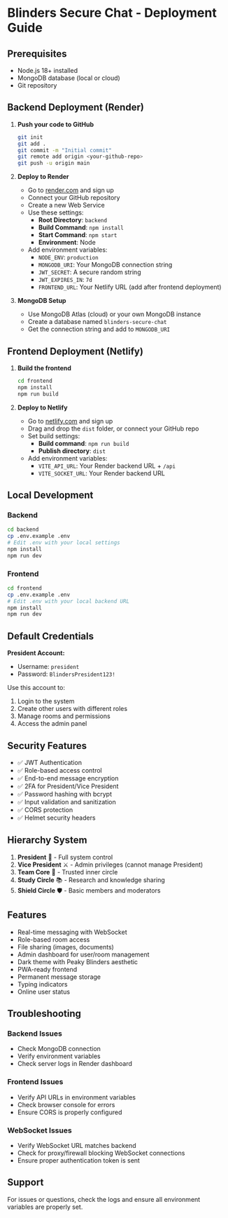 # Blinders Secure Chat - Deployment Guide

## Prerequisites

- Node.js 18+ installed
- MongoDB database (local or cloud)
- Git repository

## Backend Deployment (Render)

1. **Push your code to GitHub**
   ```bash
   git init
   git add .
   git commit -m "Initial commit"
   git remote add origin <your-github-repo>
   git push -u origin main
   ```

2. **Deploy to Render**
   - Go to [render.com](https://render.com) and sign up
   - Connect your GitHub repository
   - Create a new Web Service
   - Use these settings:
     - **Root Directory**: `backend`
     - **Build Command**: `npm install`
     - **Start Command**: `npm start`
     - **Environment**: Node
   - Add environment variables:
     - `NODE_ENV`: `production`
     - `MONGODB_URI`: Your MongoDB connection string
     - `JWT_SECRET`: A secure random string
     - `JWT_EXPIRES_IN`: `7d`
     - `FRONTEND_URL`: Your Netlify URL (add after frontend deployment)

3. **MongoDB Setup**
   - Use MongoDB Atlas (cloud) or your own MongoDB instance
   - Create a database named `blinders-secure-chat`
   - Get the connection string and add to `MONGODB_URI`

## Frontend Deployment (Netlify)

1. **Build the frontend**
   ```bash
   cd frontend
   npm install
   npm run build
   ```

2. **Deploy to Netlify**
   - Go to [netlify.com](https://netlify.com) and sign up
   - Drag and drop the `dist` folder, or connect your GitHub repo
   - Set build settings:
     - **Build command**: `npm run build`
     - **Publish directory**: `dist`
   - Add environment variables:
     - `VITE_API_URL`: Your Render backend URL + `/api`
     - `VITE_SOCKET_URL`: Your Render backend URL

## Local Development

### Backend
```bash
cd backend
cp .env.example .env
# Edit .env with your local settings
npm install
npm run dev
```

### Frontend
```bash
cd frontend
cp .env.example .env
# Edit .env with your local backend URL
npm install
npm run dev
```

## Default Credentials

**President Account:**
- Username: `president`
- Password: `BlindersPresident123!`

Use this account to:
1. Login to the system
2. Create other users with different roles
3. Manage rooms and permissions
4. Access the admin panel

## Security Features

- ✅ JWT Authentication
- ✅ Role-based access control
- ✅ End-to-end message encryption
- ✅ 2FA for President/Vice President
- ✅ Password hashing with bcrypt
- ✅ Input validation and sanitization
- ✅ CORS protection
- ✅ Helmet security headers

## Hierarchy System

1. **President** 👑 - Full system control
2. **Vice President** ⚔️ - Admin privileges (cannot manage President)
3. **Team Core** 🔑 - Trusted inner circle
4. **Study Circle** 📚 - Research and knowledge sharing
5. **Shield Circle** 🛡️ - Basic members and moderators

## Features

- Real-time messaging with WebSocket
- Role-based room access
- File sharing (images, documents)
- Admin dashboard for user/room management
- Dark theme with Peaky Blinders aesthetic
- PWA-ready frontend
- Permanent message storage
- Typing indicators
- Online user status

## Troubleshooting

### Backend Issues
- Check MongoDB connection
- Verify environment variables
- Check server logs in Render dashboard

### Frontend Issues
- Verify API URLs in environment variables
- Check browser console for errors
- Ensure CORS is properly configured

### WebSocket Issues
- Verify WebSocket URL matches backend
- Check for proxy/firewall blocking WebSocket connections
- Ensure proper authentication token is sent

## Support

For issues or questions, check the logs and ensure all environment variables are properly set.
